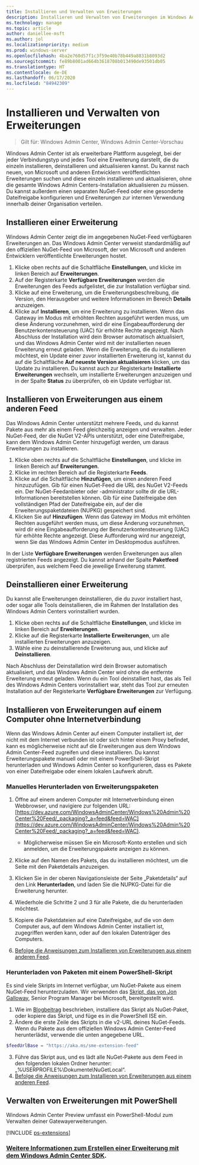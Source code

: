 ```yaml
---
title: Installieren und Verwalten von Erweiterungen
description: Installieren und Verwalten von Erweiterungen im Windows Admin Center (Projekt „Honolulu“)
ms.technology: manage
ms.topic: article
author: daniellee-msft
ms.author: jol
ms.localizationpriority: medium
ms.prod: windows-server
ms.openlocfilehash: 4ba2e760d57f1c3f59e40b78b449a8831b8093d2
ms.sourcegitcommit: fe89b8001ad664b3618708b013490de93501db05
ms.translationtype: HT
ms.contentlocale: de-DE
ms.lasthandoff: 06/17/2020
ms.locfileid: "84942309"
---
```

# <a name="install-and-manage-extensions"></a>Installieren und Verwalten von Erweiterungen

>Gilt für: Windows Admin Center, Windows Admin Center-Vorschau

Windows Admin Center ist als erweiterbare Plattform ausgelegt, bei der jeder Verbindungstyp und jedes Tool eine Erweiterung darstellt, die du einzeln installieren, deinstallieren und aktualisieren kannst. Du kannst nach neuen, von Microsoft und anderen Entwicklern veröffentlichten Erweiterungen suchen und diese einzeln installieren und aktualisieren, ohne die gesamte Windows Admin Centers-Installation aktualisieren zu müssen. Du kannst außerdem einen separaten NuGet-Feed oder eine gesonderte Dateifreigabe konfigurieren und Erweiterungen zur internen Verwendung innerhalb deiner Organisation verteilen.

## <a name="installing-an-extension"></a>Installieren einer Erweiterung

Windows Admin Center zeigt die im angegebenen NuGet-Feed verfügbaren Erweiterungen an. Das Windows Admin Center verweist standardmäßig auf den offiziellen NuGet-Feed von Microsoft, der von Microsoft und anderen Entwicklern veröffentlichte Erweiterungen hostet.

1. Klicke oben rechts auf die Schaltfläche **Einstellungen**, und klicke im linken Bereich auf **Erweiterungen**. 
2. Auf der Registerkarte **Verfügbare Erweiterungen** werden die Erweiterungen des Feeds aufgelistet, die zur Installation verfügbar sind.
3. Klicke auf eine Erweiterung, um die Erweiterungsbeschreibung, die Version, den Herausgeber und weitere Informationen im Bereich **Details** anzuzeigen.
4. Klicke auf **Installieren**, um eine Erweiterung zu installieren. Wenn das Gateway im Modus mit erhöhten Rechten ausgeführt werden muss, um diese Änderung vorzunehmen, wird dir eine Eingabeaufforderung der Benutzerkontensteuerung (UAC) für erhöhte Rechte angezeigt. Nach Abschluss der Installation wird dein Browser automatisch aktualisiert, und das Windows Admin Center wird mit der installierten neuen Erweiterung erneut geladen. Wenn die Erweiterung, die du installieren möchtest, ein Update einer zuvor installierten Erweiterung ist, kannst du auf die Schaltfläche **Auf neueste Version aktualisieren** klicken, um das Update zu installieren. Du kannst auch zur Registerkarte **Installierte Erweiterungen** wechseln, um installierte Erweiterungen anzuzeigen und in der Spalte **Status** zu überprüfen, ob ein Update verfügbar ist.

## <a name="installing-extensions-from-a-different-feed"></a>Installieren von Erweiterungen aus einem anderen Feed

Das Windows Admin Center unterstützt mehrere Feeds, und du kannst Pakete aus mehr als einem Feed gleichzeitig anzeigen und verwalten. Jeder NuGet-Feed, der die NuGet V2-APIs unterstützt, oder eine Dateifreigabe, kann dem Windows Admin Center hinzugefügt werden, um daraus Erweiterungen zu installieren.

1. Klicke oben rechts auf die Schaltfläche **Einstellungen**, und klicke im linken Bereich auf **Erweiterungen**.
2. Klicke im rechten Bereich auf die Registerkarte **Feeds**.
3. Klicke auf die Schaltfläche **Hinzufügen**, um einen anderen Feed hinzuzufügen. Gib für einen NuGet-Feed die URL des NuGet V2-Feeds ein. Der NuGet-Feedanbieter oder -administrator sollte dir die URL-Informationen bereitstellen können. Gib für eine Dateifreigabe den vollständigen Pfad der Dateifreigabe ein, auf der die Erweiterungspaketdateien (NUPKG) gespeichert sind.
4. Klicken Sie auf **Hinzufügen**. Wenn das Gateway im Modus mit erhöhten Rechten ausgeführt werden muss, um diese Änderung vorzunehmen, wird dir eine Eingabeaufforderung der Benutzerkontensteuerung (UAC) für erhöhte Rechte angezeigt. Diese Aufforderung wird nur angezeigt, wenn Sie das Windows Admin Center im Desktopmodus ausführen.

In der Liste **Verfügbare Erweiterungen** werden Erweiterungen aus allen registrierten Feeds angezeigt. Du kannst anhand der Spalte **Paketfeed** überprüfen, aus welchem Feed die jeweilige Erweiterung stammt.

## <a name="uninstalling-an-extension"></a>Deinstallieren einer Erweiterung

Du kannst alle Erweiterungen deinstallieren, die du zuvor installiert hast, oder sogar alle Tools deinstallieren, die im Rahmen der Installation des Windows Admin Centers vorinstalliert wurden.

1. Klicke oben rechts auf die Schaltfläche **Einstellungen**, und klicke im linken Bereich auf **Erweiterungen**. 
2. Klicke auf die Registerkarte **Installierte Erweiterungen**, um alle installierten Erweiterungen anzuzeigen.
3. Wähle eine zu deinstallierende Erweiterung aus, und klicke auf **Deinstallieren**.

Nach Abschluss der Deinstallation wird dein Browser automatisch aktualisiert, und das Windows Admin Center wird ohne die entfernte Erweiterung erneut geladen. Wenn du ein Tool deinstalliert hast, das als Teil des Windows Admin Centers vorinstalliert war, steht das Tool zur erneuten Installation auf der Registerkarte **Verfügbare Erweiterungen** zur Verfügung.

## <a name="installing-extensions-on-a-computer-without-internet-connectivity"></a>Installieren von Erweiterungen auf einem Computer ohne Internetverbindung

Wenn das Windows Admin Center auf einem Computer installiert ist, der nicht mit dem Internet verbunden ist oder sich hinter einem Proxy befindet, kann es möglicherweise nicht auf die Erweiterungen aus dem Windows Admin Center-Feed zugreifen und diese installieren. Du kannst Erweiterungspakete manuell oder mit einem PowerShell-Skript herunterladen und Windows Admin Center so konfigurieren, dass es Pakete von einer Dateifreigabe oder einem lokalen Laufwerk abruft.

### <a name="manually-downloading-extension-packages"></a>Manuelles Herunterladen von Erweiterungspaketen

1. Öffne auf einem anderen Computer mit Internetverbindung einen Webbrowser, und navigiere zur folgenden URL: [https://dev.azure.com/WindowsAdminCenter/Windows%20Admin%20Center%20Feed/_packaging?_a=feed&feed=WAC](https://dev.azure.com/WindowsAdminCenter/Windows%20Admin%20Center%20Feed/_packaging?_a=feed&feed=WAC). 

   * Möglicherweise müssen Sie ein Microsoft-Konto erstellen und sich anmelden, um die Erweiterungspakete anzeigen zu können.

2. Klicke auf den Namen des Pakets, das du installieren möchtest, um die Seite mit den Paketdetails anzuzeigen.
3. Klicken Sie in der oberen Navigationsleiste der Seite „Paketdetails“ auf den Link **Herunterladen**, und laden Sie die NUPKG-Datei für die Erweiterung herunter.
4. Wiederhole die Schritte 2 und 3 für alle Pakete, die du herunterladen möchtest.
5. Kopiere die Paketdateien auf eine Dateifreigabe, auf die von dem Computer aus, auf dem Windows Admin Center installiert ist, zugegriffen werden kann, oder auf den lokalen Datenträger des Computers.
6. [Befolge die Anweisungen zum Installieren von Erweiterungen aus einem anderen Feed](#installing-extensions-from-a-different-feed).

### <a name="downloading-packages-with-a-powershell-script"></a>Herunterladen von Paketen mit einem PowerShell-Skript

Es sind viele Skripts im Internet verfügbar, um NuGet-Pakete aus einem NuGet-Feed herunterzuladen. Wir verwenden das [Skript, das von Jon Galloway](https://weblogs.asp.net/jongalloway/downloading-a-local-nuget-repository-with-powershell), Senior Program Manager bei Microsoft, bereitgestellt wird.

1. Wie im [Blogbeitrag](https://weblogs.asp.net/jongalloway/downloading-a-local-nuget-repository-with-powershell) beschrieben, installiere das Skript als NuGet-Paket, oder kopiere das Skript, und füge es in die PowerShell ISE ein.
2. Ändere die erste Zeile des Skripts in die v2-URL deines NuGet-Feeds. Wenn du Pakete aus dem offiziellen Windows Admin Center-Feed herunterlädst, verwende die unten angegebene URL.

```powershell
$feedUrlBase = "https://aka.ms/sme-extension-feed"
```

3. Führe das Skript aus, und es lädt alle NuGet-Pakete aus dem Feed in den folgenden lokalen Ordner herunter: „%USERPROFILE%\Dokumente\NuGetLocal“.
4. [Befolge die Anweisungen zum Installieren von Erweiterungen aus einem anderen Feed](#installing-extensions-from-a-different-feed).

## <a name="manage-extensions-with-powershell"></a>Verwalten von Erweiterungen mit PowerShell

Windows Admin Center Preview umfasst ein PowerShell-Modul zum Verwalten deiner Gatewayerweiterungen.

[!INCLUDE [ps-extensions](../includes/ps-extensions.md)]

### <a name="learn-more-about-building-an-extension-with-the-windows-admin-center-sdk"></a>[Weitere Informationen zum Erstellen einer Erweiterung mit dem Windows Admin Center SDK](../extend/extensibility-overview.md).
